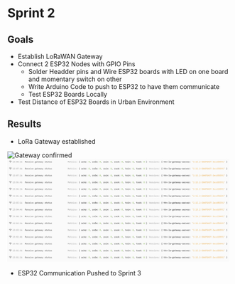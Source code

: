 # Sprint 2

## Goals

- Establish LoRaWAN Gateway
- Connect 2 ESP32 Nodes with GPIO Pins
  - Solder Headder pins and Wire ESP32 boards with LED on one board and momentary switch on other
  - Write Arduino Code to push to ESP32 to have them communicate
  - Test ESP32 Boards Locally
- Test Distance of ESP32 Boards in Urban Environment

## Results

- LoRa Gateway established
<img src="https://github.com/ninjajoe9/EC601-LoRa-IoT/tree/main/sprint2/Gateway-setup.png" alt="Gateway confirmed" width="500"/>
<img src="https://github.com/ninjajoe9/EC601-LoRa-IoT/blob/main/sprint2/Gateway-live-data.png" alt="Live Data" width="500"/>


- ESP32 Communication Pushed to Sprint 3

